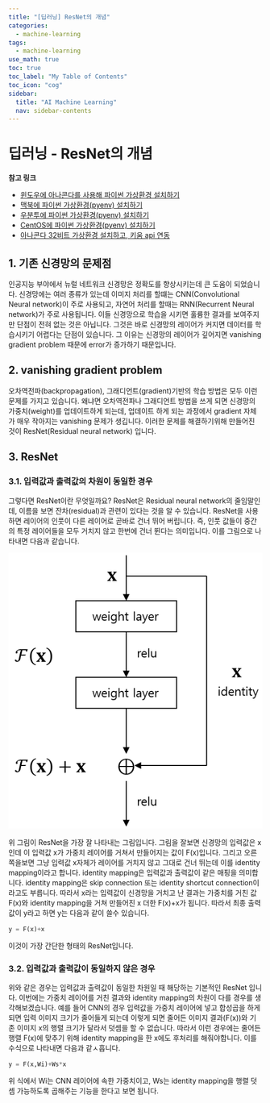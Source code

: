 ```yaml
---
title: "[딥러닝] ResNet의 개념" 
categories:
  - machine-learning
tags:
  - machine-learning
use_math: true
toc: true
toc_label: "My Table of Contents"
toc_icon: "cog"
sidebar:
  title: "AI Machine Learning"
  nav: sidebar-contents
---
```


# 딥러닝 - ResNet의 개념

**참고 링크**

* [윈도우에 아나콘다를 사용해 파이썬 가상환경 설치하기](https://losskatsu.github.io/programming/py-conda/)
* [맥북에 파이썬 가상환경(pyenv) 설치하기](https://losskatsu.github.io/it-infra/pyenv-osx/)
* [우분투에 파이썬 가상환경(pyenv) 설치하기](https://losskatsu.github.io/programming/pyenv/)
* [CentOS에 파이썬 가상환경(pyenv) 설치하기](https://losskatsu.github.io/it-infra/pyenv-centos6/)
* [아나콘다 32비트 가상환경 설치하고, 키움 api 연동](https://losskatsu.github.io/it-infra/conda32/)


## 1. 기존 신경망의 문제점

인공지능 부야에서 뉴럴 네트워크 신경망은 정확도를 향상시키는데 큰 도움이 되었습니다. 
신경망에는 여러 종류가 있는데 이미지 처리를 할떄는 CNN(Convolutional Neural network)이 주로 사용되고, 
자연어 처리를 할때는 RNN(Recurrent Neural network)가 주로 사용됩니다. 
이들 신경망으로 학습을 시키면 훌륭한 결과를 보여주지만 단점이 전혀 없는 것은 아닙니다. 
그것은 바로 신경망의 레이어가 커지면 데이터를 학습시키기 어렵다는 단점이 있습니다.
그 이유는 신경망의 레이어가 깊어지면 vanishing gradient problem 때문에 error가 증가하기 때문입니다.  


## 2. vanishing gradient problem

오차역전파(backpropagation), 그래디언트(gradient)기반의 학습 방법은 모두 이런 문제를 가지고 있습니다. 
왜냐면 오차역전파나 그래디언트 방법을 쓰게 되면 신경망의 가중치(weight)를 업데이트하게 되는데, 
업데이트 하게 되는 과정에서 gradient 자체가 매우 작아지는 vanishing 문제가 생깁니다. 
이러한 문제를 해결하기위해 만들어진 것이 ResNet(Residual neural network) 입니다. 

## 3. ResNet

### 3.1. 입력값과 출력값의 차원이 동일한 경우

그렇다면 ResNet이란 무엇일까요? ResNet은 Residual neural network의 줄임말인데, 
이름을 보면 잔차(residual)과 관련이 있다는 것을 알 수 있습니다. 
ResNet을 사용하면 레이어의 인풋이 다른 레이어로 곧바로 건너 뛰어 버립니다. 
즉, 인풋 값들이 중간의 특정 레이어들을 모두 거치지 않고 한번에 건너 뛴다는 의미입니다. 
이를 그림으로 나타내면 다음과 같습니다.  

<center><img src="/assets/images/ml/resnet/resnet01.png" width="800"></center>

위 그림이 ResNet을 가장 잘 나타내는 그림입니다. 
그림을 잘보면 신경망의 입력값은 x인데 이 입력값 x가 가중치 레이어를 거쳐서 만들어지는 값이 
F(x)입니다. 그리고 오른쪽을보면 그냥 입력값 x자체가 레이어를 거치지 않고 그대로 건너 뛰는데 
이를 identity mapping이라고 합니다. identity mapping은 입력값과 출력값이 같은 매핑을 의미합니다. 
identity mapping은 skip connection 또는 identity shortcut connection이라고도 부릅니다.
따라서 x라는 입력값이 신경망을 거치고 난 결과는 가중치를 거친 값 F(x)와 identity mapping을 거쳐 만들어진 x 더한 
F(x)+x가 됩니다. 따라서 최종 출력값이 y라고 하면 y는 다음과 같이 쓸수 있습니다.

```python
y = F(x)+x
```

이것이 가장 간단한 형태의 ResNet입니다.

### 3.2. 입력값과 출력값이 동일하지 않은 경우 

위와 같은 경우는 입력값과 출력값이 동일한 차원일 때 해당하는 기본적인 ResNet 입니다. 
이번에는 가중치 레이어를 거친 결과와 identity mapping의 차원이 다를 경우를 생각해보겠습니다. 
예를 들어 CNN의 경우 입력값을 가중치 레이어에 넣고 합성곱을 하게 되면 입력 이미지 크기가 줄어들게 되는데 
이렇게 되면 줄어든 이미지 결과(F(x))와 기존 이미지 x의 행렬 크기가 달라서 덧셈을 할 수 없습니다. 
따라서 이런 경우에는 줄어든 행렬 F(x)에 맞추기 위해 identity mapping을 한 x에도 후처리를 해줘야합니다. 
이를 수식으로 나타내면 다음과 같ㅅ흡니다. 

```python
y = F(x,Wi)+Ws*x
```

위 식에서 Wi는 CNN 레이어에 속한 가중치이고, Ws는 identity mapping을 행렬 덧셈 가능하도록 곱해주는 기능을 한다고 보면 됩니다. 
